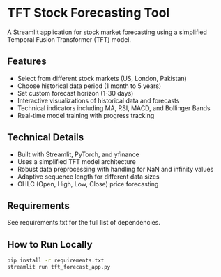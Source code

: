 # TFT Stock Forecasting Tool

A Streamlit application for stock market forecasting using a simplified Temporal Fusion Transformer (TFT) model.

## Features

- Select from different stock markets (US, London, Pakistan)
- Choose historical data period (1 month to 5 years)
- Set custom forecast horizon (1-30 days)
- Interactive visualizations of historical data and forecasts
- Technical indicators including MA, RSI, MACD, and Bollinger Bands
- Real-time model training with progress tracking

## Technical Details

- Built with Streamlit, PyTorch, and yfinance
- Uses a simplified TFT model architecture
- Robust data preprocessing with handling for NaN and infinity values
- Adaptive sequence length for different data sizes
- OHLC (Open, High, Low, Close) price forecasting

## Requirements

See requirements.txt for the full list of dependencies.

## How to Run Locally

```bash
pip install -r requirements.txt
streamlit run tft_forecast_app.py
```
